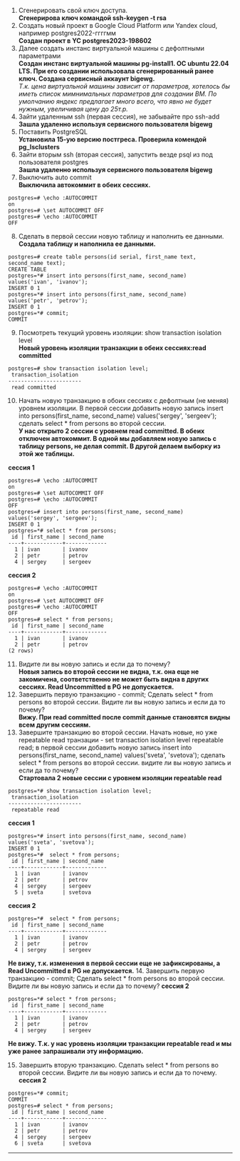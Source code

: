 1. Сгенерировать свой ключ доступа.  
**Сгенерирова ключ командой ssh-keygen -t rsa**
3. Cоздать новый проект в Google Cloud Platform или Yandex cloud, например postgres2022-ггггмм  
**Создан проект в YC postgres2023-198602**
3. Далее создать инстанс виртуальной машины с дефолтными параметрами  
**Создан инстанс виртуальной машины pg-install1. ОС ubuntu 22.04 LTS. При его создании использовала сгенерированный ранее ключ. Создана сервисный аккаунт bigewg.**  
*Т.к. цена виртуальной машины зависит от параметров, хотелось бы иметь список мимнимальных параметров для создании ВМ. По умолчанию яндекс предлагает много всего, что явно не будет нужным, увеличивая цену до 25т.р.*
4. Зайти удаленным ssh (первая сессия), не забывайте про ssh-add  
**Зашла удаленно используя сервисного пользователя bigewg** 
5. Поставить PostgreSQL  
**Установила 15-ую версию постгреса. Проверила комендой pg_lsclusters** 
6. Зайти вторым ssh (вторая сессия), запустить везде psql из под пользователя postgres  
**Зашла удаленно используя сервисного пользователя bigewg** 
7. Выключить auto commit  
**Выключила автокоммит в обеих сессиях.**
```
postgres=# \echo :AUTOCOMMIT
on
postgres=# \set AUTOCOMMIT OFF
postgres=# \echo :AUTOCOMMIT
OFF
```
8. Cделать в первой сессии новую таблицу и наполнить ее данными.  
**Создала таблицу и наполнила ее данными.**
```
postgres=# create table persons(id serial, first_name text, second_name text); 
CREATE TABLE
postgres=*# insert into persons(first_name, second_name) values('ivan', 'ivanov'); 
INSERT 0 1
postgres=*# insert into persons(first_name, second_name) values('petr', 'petrov'); 
INSERT 0 1
postgres=*# commit;
COMMIT
```
9. Посмотреть текущий уровень изоляции: show transaction isolation level  
**Новый уровень изоляции транзакции в обеих сессиях:read committed**
```
postgres=# show transaction isolation level;
 transaction_isolation 
-----------------------
 read committed
```
10. Начать новую транзакцию в обоих сессиях с дефолтным (не меняя) уровнем изоляции. В первой сессии добавить новую запись insert into persons(first_name, second_name) values('sergey', 'sergeev'); сделать select * from persons во второй сессии.  
**У нас открыто 2 сессии с уровнем read committed. В обеих отключен автокоммит. В одной мы добавляем новую запись с таблицу persons, не делая commit. В другой делаем выборку из этой же таблицы.**  

**сессия 1**
```
postgres=# \echo :AUTOCOMMIT
on
postgres=# \set AUTOCOMMIT OFF
postgres=# \echo :AUTOCOMMIT
OFF
postgres=# insert into persons(first_name, second_name) values('sergey', 'sergeev');
INSERT 0 1
postgres=*# select * from persons;
 id | first_name | second_name 
----+------------+-------------
  1 | ivan       | ivanov
  2 | petr       | petrov
  4 | sergey     | sergeev
```
**сессия 2**
```
postgres=# \echo :AUTOCOMMIT
on
postgres=# \set AUTOCOMMIT OFF
postgres=# \echo :AUTOCOMMIT
OFF
postgres=# select * from persons;
 id | first_name | second_name 
----+------------+-------------
  1 | ivan       | ivanov
  2 | petr       | petrov
(2 rows)
```
11. Видите ли вы новую запись и если да то почему?  
**Новыя запись во второй сессии не видна, т.к. она еще не закомичена, соответственно не может быть видна в других сессиях. Read Uncommitted в PG не допускается.**
12. Завершить первую транзакцию - commit; Сделать select * from persons во второй сессии. Видите ли вы новую запись и если да то почему?  
**Вижу. При read committed после commit данные становятся видны всем другим сессиям.**
13. Завершите транзакцию во второй сессии. Начать новые, но уже repeatable read транзации - set transaction isolation level repeatable read;
в первой сессии добавить новую запись insert into persons(first_name, second_name) values('sveta', 'svetova'); сделать select * from persons во второй сессии. видите ли вы новую запись и если да то почему?  
**Стартовала 2 новые сессии с уровнем изоляции  repeatable read**
```
postgres=*# show transaction isolation level;
 transaction_isolation 
-----------------------
 repeatable read
```
**сессия 1**
```
postgres=*# insert into persons(first_name, second_name) values('sveta', 'svetova');
INSERT 0 1
postgres=*#  select * from persons;
 id | first_name | second_name 
----+------------+-------------
  1 | ivan       | ivanov
  2 | petr       | petrov
  4 | sergey     | sergeev
  5 | sveta      | svetova
```
**сессия 2**
```
postgres=*#  select * from persons;
 id | first_name | second_name 
----+------------+-------------
  1 | ivan       | ivanov
  2 | petr       | petrov
  4 | sergey     | sergeev
```
**Не вижу, т.к. изменения в первой сессии еще не зафиксированы, а Read Uncommitted в PG не допускается.**
14. Завершить первую транзакцию - commit; Сделать select * from persons во второй сессии. Видите ли вы новую запись и если да то почему?
**сессия 2**
```
postgres=*# select * from persons;
 id | first_name | second_name 
----+------------+-------------
  1 | ivan       | ivanov
  2 | petr       | petrov
  4 | sergey     | sergeev
```
**Не вижу. Т.к. у нас уровень изоляции транзакции repeatable read и мы уже ранее запрашивали эту информацию.**

15. Завершить вторую транзакцию. Сделать select * from persons во второй сессии. Видите ли вы новую запись и если да то почему.
**сессия 2**
```
postgres=*# commit;
COMMIT
postgres=# select * from persons;
 id | first_name | second_name 
----+------------+-------------
  1 | ivan       | ivanov
  2 | petr       | petrov
  4 | sergey     | sergeev
  6 | sveta      | svetova
```
**  **
